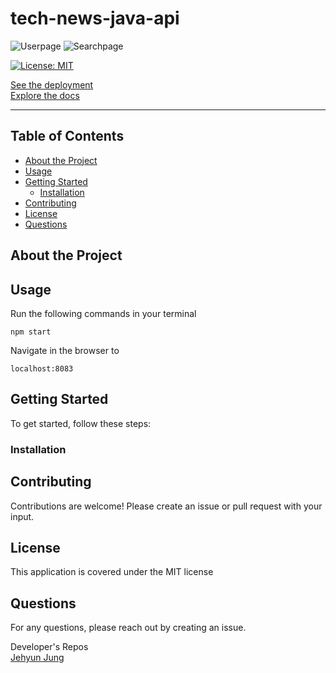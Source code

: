 # tech-news-java-api

![Userpage](assets/user.png) ![Searchpage](assets/search.png)

[![License: MIT](https://img.shields.io/badge/License-MIT-yellow.svg)](https://opensource.org/licenses/MIT)

[See the deployment]()  
[Explore the docs](https://github.com/congmul/tech-news-java-api)

---

## Table of Contents

- [About the Project](#About-the-Project)
- [Usage](#Usage)
- [Getting Started](#Getting-Started)
    - [Installation](#Installation)
- [Contributing](#Contributing)
- [License](#License)
- [Questions](#Questions)

## About the Project

## Usage

Run the following commands in your terminal

    npm start

Navigate in the browser to

    localhost:8083

## Getting Started

To get started, follow these steps:

### Installation


## Contributing

Contributions are welcome! Please create an issue or pull request with your input.

## License

This application is covered under the MIT license

## Questions

For any questions, please reach out by creating an issue.

Developer's Repos  
[Jehyun Jung](https://github.com/congmul)  
